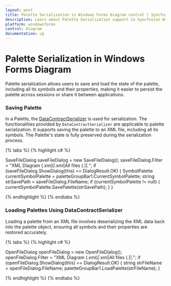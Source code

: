 ```yaml
---
layout: post
title: Palette Serialization in Windows Forms Diagram control | Syncfusion
description: Learn about Palette Serialization support in Syncfusion Windows Forms Diagram control and more details.
platform: windowsforms
control: Diagram
documentation: ug
---
```


# Palette Serialization in Windows Forms Diagram

Palette serialization allows users to save and load the state of the palette, including all its symbols and their properties, making it easier to persist the palette across sessions or share it between applications.

### Saving Palette

In a Palette, the [DataContractSerializer](https://learn.microsoft.com/en-us/dotnet/api/system.runtime.serialization.datacontractserializer?view=net-8.0) is used for serialization. The functionalities provided by `DataContractSerializer` are applicable to palette serialization. It supports saving the palette to an XML file, including all its symbols. The Palette's state is fully preserved during the serialization process.

{% tabs %}
{% highlight c# %}

SaveFileDialog saveFileDialog = new SaveFileDialog();
saveFileDialog.Filter = "XML Diagram (*.xml)|*.xml|All files (*.*)|*.*";
if (saveFileDialog.ShowDialog(this) == DialogResult.OK)
{
    SymbolPalette currentSymbolPalette = paletteGroupBar1.CurrentSymbolPalette;
    string strSavePath = saveFileDialog.FileName;
    if (currentSymbolPalette != null)
    {
        currentSymbolPalette.SavePalette(strSavePath);
    }
}

{% endhighlight %}
{% endtabs %}


### Loading Palettes Using DataContractSerializer

Loading a palette from an XML file involves deserializing the XML data back into the palette object, ensuring all symbols and their properties are restored accurately.

{% tabs %}
{% highlight c# %}

OpenFileDialog openFileDialog = new OpenFileDialog();
openFileDialog.Filter = "XML Diagram (*.xml)|*.xml|All files (*.*)|*.*";
if (openFileDialog.ShowDialog(this) == DialogResult.OK)
{
    string strFileName = openFileDialog.FileName;
    paletteGroupBar1.LoadPalette(strFileName);
}

{% endhighlight %}
{% endtabs %}

